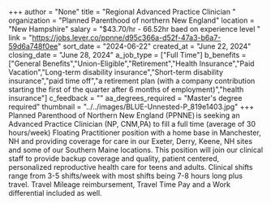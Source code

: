 +++
author = "None"
title = "Regional Advanced Practice Clinician "
organization = "Planned Parenthood of northern New England"
location = "New Hampshire"
salary = "$43.70/hr - 66.52hr baed on experience level "
link = "https://jobs.lever.co/ppnne/d95c366a-d52f-47a3-b6a7-59d6a748f0ee"
sort_date = "2024-06-22"
created_at = "June 22, 2024"
closing_date = "June 28, 2024"
a_job_type = ["Full Time"]
b_benefits = ["General Benefits","Union-Eligible","Retirement","Health Insurance","Paid Vacation","Long-term disability insurance","Short-term disability insurance","paid time off","a retirement plan (with a company contribution starting the first of the quarter after 6 months of employment)","health insurance"]
c_feedback = ""
aa_degrees_required = "Master's degree required"
thumbnail = "../../images/BLUE-Unnested-P_819e1403.jpg"
+++
Planned Parenthood of Northern New England (PPNNE) is seeking an Advanced Practice Clinician (NP, CNM,PA) to fill a full time (average of 30 hours/week) Floating Practitioner position with a home base in Manchester, NH and providing coverage for care in our Exeter, Derry, Keene, NH sites and some of our Southern Maine locations. This position will join our clinical staff to provide backup coverage and quality, patient centered, personalized reproductive health care for teens and adults. Clinical shifts range from 3-5 shifts/week with most shifts being 7-8 hours long plus travel. Travel Mileage reimbursement, Travel Time Pay and a Work differential included as well. 